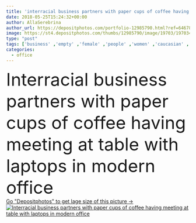 ```yaml
---
title: 'interracial business partners with paper cups of coffee having meeting at table with laptops in modern office '
date: 2018-05-25T15:24:32+00:00
author: AllaSerebrina
author_url: https://depositphotos.com/portfolio-12985790.html?ref=64678756
image: https://st4.depositphotos.com/thumbs/12985790/image/19703/197034294/api_thumb_450.jpg?forcejpeg=true
type: "post"
tags: ['business' ,'empty' ,'female' ,'people' ,'women' ,'caucasian' ,'girls' ,'male' ,'coffee' ,'drink' ,'Men' ,'office' ,'beverage' ,'digital' ,'electronics' ,'occupation' ,'work' ,'job' ,'together' ,'indoors' ,'profession' ,'team' ,'teamwork' ,'workplace' ,'workspace' ,'businessmen' ,'businesspeople' ,'partners' ,'computers' ,'devices' ,'colleagues' ,'laptops' ,'coworkers' ,'notebooks' ,'businesswomen' ,'gadgets' ,'multicultural' ,'multiethnic' ,'copy space' ,'Young Adults' ,'asian man' ,'coffee to go' ,'disposable cups' ,'coworking' ,'paper cups' ,'Blank Screens' ]
categories: 
  - office
---
```

<div aling="center">
            <font size="60"> Interracial business partners with paper cups of coffee having meeting at table with laptops in modern office</font>   
</div>
<div>
    <a href='https://st4.depositphotos.com/thumbs/12985790/image/19703/197034294/api_thumb_450.jpg?forcejpeg=true?ref=64678756' target=_blank > Go "Depositphotos" to get lage size of this picture ->
        <img href='https://st4.depositphotos.com/thumbs/12985790/image/19703/197034294/api_thumb_450.jpg?forcejpeg=true?ref=64678756' src='https://st4.depositphotos.com/12985790/19703/i/950/depositphotos_197034294-stock-photo-interracial-business-partners-paper-cups.jpg?forcejpeg=true' alt='Interracial business partners with paper cups of coffee having meeting at table with laptops in modern office' >
    </a>
</div>
